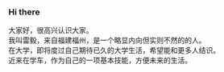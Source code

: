 ### Hi there 
大家好，很高兴认识大家。  
我叫雷毅，来自福建福州，是一个略显内向但实则不然的的人。  
在大学，即将度过自己期待已久的大学生活，希望能和更多人结识。  
近来在学车，作为自己的一项基本技能，方便未来的生活。
<!--
**Lawrence0sama/Lawrence0sama** is a ✨ _special_ ✨ repository because its `README.md` (this file) appears on your GitHub profile.

Here are some ideas to get you started:

- 🔭 I’m currently working on ...
- 🌱 I’m currently learning ...
- 👯 I’m looking to collaborate on ...
- 🤔 I’m looking for help with ...
- 💬 Ask me about ...
- 📫 How to reach me: ...
- 😄 Pronouns: ...
- ⚡ Fun fact: ...
-->
